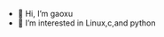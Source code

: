 - 👋 Hi, I’m gaoxu
- 👀 I’m interested in Linux,c,and python


<!---
gaoxu-git/gaoxu-git is a ✨ special ✨ repository because its `README.md` (this file) appears on your GitHub profile.
You can click the Preview link to take a look at your changes.
--->
